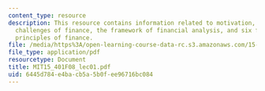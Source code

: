 ```yaml
---
content_type: resource
description: This resource contains information related to motivation, fundamental
  challenges of finance, the framework of financial analysis, and six fundamental
  principles of finance.
file: /media/https%3A/open-learning-course-data-rc.s3.amazonaws.com/15-401-finance-theory-i-fall-2008/6445d784e4bacb5a5b0fee96716bc084_MIT15_401F08_lec01.pdf
file_type: application/pdf
resourcetype: Document
title: MIT15_401F08_lec01.pdf
uid: 6445d784-e4ba-cb5a-5b0f-ee96716bc084
---
```

